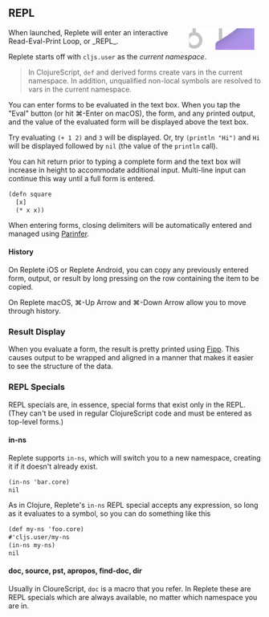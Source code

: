 ## REPL

<img width="130" align="right" style="margin: 0ex 1em" src="img/repl.jpg">
When launched, Replete will enter an interactive Read-Eval-Print Loop, or _REPL_.

Replete starts off with `cljs.user` as the _current namespace_. 

> In ClojureScript, `def` and derived forms create vars in the current namespace. In addition, unqualified non-local symbols are resolved to vars in the current namespace.

You can enter forms to be evaluated in the text box. When you tap the "Eval" button (or hit ⌘-Enter on macOS), the form, and any printed output, and the value of the evaluated form will be displayed above the text box.


Try evaluating `(+ 1 2)` and `3` will be displayed. Or, try `(println "Hi")` and `Hi` will be displayed followed by `nil` (the value of the `println` call).

You can hit return prior to typing a complete form and the text box will increase in height to accommodate additional input. Multi-line input can continue this way until a full form is entered.

```clojure-repl
(defn square
  [x]
  (* x x))
```

When entering forms, closing delimiters will be automatically entered and managed using [Parinfer](https://shaunlebron.github.io/parinfer/). 

#### History

On Replete iOS or Replete Android, you can copy any previously entered form, output, or result by long pressing on the row containing the item to be copied.

On Replete macOS, ⌘-Up Arrow and ⌘-Down Arrow allow you to move through history.

### Result Display

When you evaluate a form, the result is pretty printed using [Fipp](https://github.com/brandonbloom/fipp). This causes output to be wrapped and aligned in a manner that makes it easier to see the structure of the data.

### REPL Specials

REPL specials are, in essence, special forms that exist only in the REPL. (They can't be used in regular ClojureScript code and must be entered as top-level forms.)

#### in-ns 

Replete supports `in-ns`, which will switch you to a new namespace, creating it if it doesn't already exist.

```clojure-repl
(in-ns 'bar.core)
nil
```

As in Clojure, Replete's `in-ns` REPL special accepts any expression, so long as it evaluates to a symbol, so you can do something like this

```clojure-repl
(def my-ns 'foo.core)
#'cljs.user/my-ns
(in-ns my-ns)
nil
```

#### doc, source, pst, apropos, find-doc, dir

Usually in CloureScript, `doc` is a macro that you refer. In Replete these are REPL specials which are always available, no matter which namespace you are in.

